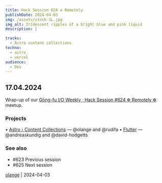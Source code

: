 ```yaml
---
title: Hack Session 624 ✼ Remotely
publishDate: 2024-04-03
img: /assets/stock-1L.jpg
img_alt: Iridescent ripples of a bright blue and pink liquid
description: |

tracks:
  - Astro content collections
techno:
  - astro
  - vercel
audience:
  - Dev
---
```


## 17.04.2024

Wrap-up of our [Gōng-fu I/O Weekly · Hack Session #624 ✼ Remotely ✼](https://www.meetup.com/fr-FR/gōngfuio/events/300076587/) meetup.

### Projects

• [Astro › Content Collections](https://docs.astro.build/en/guides/content-collections/) — @olange and @rudifa
• [Flutter](https://flutter.dev) — @andreaskundig and @david-hodgetts

### See also

* #623 Previous session
* #625 Next session

[olange](https://github.com/olange) | 2024-04-03


